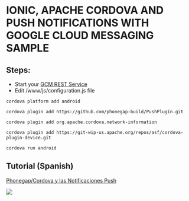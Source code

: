 # IONIC, APACHE CORDOVA AND PUSH NOTIFICATIONS WITH GOOGLE CLOUD MESSAGING SAMPLE #

## Steps: ##

* Start your [GCM REST Service](https://github.com/marlandy/gcm-rest)
* Edit /www/js/configuration.js file
```
cordova platform add android
```
```
cordova plugin add https://github.com/phonegap-build/PushPlugin.git
```
```
cordova plugin add org.apache.cordova.network-information
```
```
cordova plugin add https://git-wip-us.apache.org/repos/asf/cordova-plugin-device.git
```
```
cordova run android
```

## Tutorial (Spanish) ##
[Phonegap/Cordova y las Notificaciones Push](http://www.adictosaltrabajo.com/tutoriales/tutoriales.php?pagina=PhonegapNotificacionesPush)

![](http://www.adictosaltrabajo.com/wp-content/uploads/tutorial-data/PhonegapNotificacionesPush/appforegroundnotification.png)
